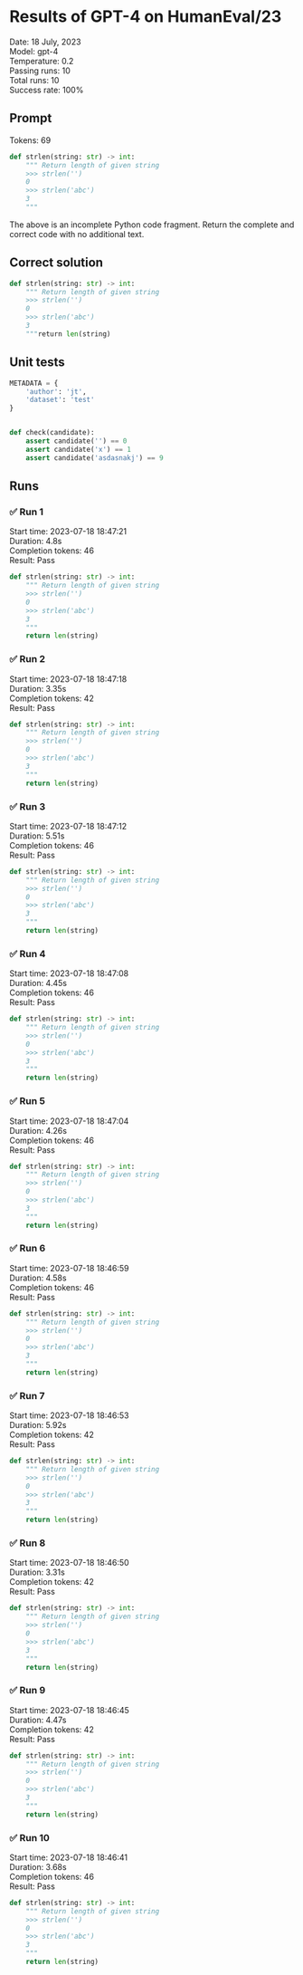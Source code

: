 # Results of GPT-4 on HumanEval/23
Date: 18 July, 2023<br />
Model: gpt-4<br />
Temperature: 0.2<br />
Passing runs: 10<br />
Total runs: 10<br />
Success rate: 100%
## Prompt
Tokens: 69
```python
def strlen(string: str) -> int:
    """ Return length of given string
    >>> strlen('')
    0
    >>> strlen('abc')
    3
    """
```
The above is an incomplete Python code fragment. Return the complete and correct code with no additional text.
## Correct solution
```python
def strlen(string: str) -> int:
    """ Return length of given string
    >>> strlen('')
    0
    >>> strlen('abc')
    3
    """return len(string)
```
## Unit tests
```python
METADATA = {
    'author': 'jt',
    'dataset': 'test'
}


def check(candidate):
    assert candidate('') == 0
    assert candidate('x') == 1
    assert candidate('asdasnakj') == 9
```
## Runs
### ✅ Run 1
Start time: 2023-07-18 18:47:21<br />
Duration: 4.8s<br />
Completion tokens: 46<br />
Result: Pass
```python
def strlen(string: str) -> int:
    """ Return length of given string
    >>> strlen('')
    0
    >>> strlen('abc')
    3
    """
    return len(string)
```
### ✅ Run 2
Start time: 2023-07-18 18:47:18<br />
Duration: 3.35s<br />
Completion tokens: 42<br />
Result: Pass
```python
def strlen(string: str) -> int:
    """ Return length of given string
    >>> strlen('')
    0
    >>> strlen('abc')
    3
    """
    return len(string)
```
### ✅ Run 3
Start time: 2023-07-18 18:47:12<br />
Duration: 5.51s<br />
Completion tokens: 46<br />
Result: Pass
```python
def strlen(string: str) -> int:
    """ Return length of given string
    >>> strlen('')
    0
    >>> strlen('abc')
    3
    """
    return len(string)
```
### ✅ Run 4
Start time: 2023-07-18 18:47:08<br />
Duration: 4.45s<br />
Completion tokens: 46<br />
Result: Pass
```python
def strlen(string: str) -> int:
    """ Return length of given string
    >>> strlen('')
    0
    >>> strlen('abc')
    3
    """
    return len(string)
```
### ✅ Run 5
Start time: 2023-07-18 18:47:04<br />
Duration: 4.26s<br />
Completion tokens: 46<br />
Result: Pass
```python
def strlen(string: str) -> int:
    """ Return length of given string
    >>> strlen('')
    0
    >>> strlen('abc')
    3
    """
    return len(string)
```
### ✅ Run 6
Start time: 2023-07-18 18:46:59<br />
Duration: 4.58s<br />
Completion tokens: 46<br />
Result: Pass
```python
def strlen(string: str) -> int:
    """ Return length of given string
    >>> strlen('')
    0
    >>> strlen('abc')
    3
    """
    return len(string)
```
### ✅ Run 7
Start time: 2023-07-18 18:46:53<br />
Duration: 5.92s<br />
Completion tokens: 42<br />
Result: Pass
```python
def strlen(string: str) -> int:
    """ Return length of given string
    >>> strlen('')
    0
    >>> strlen('abc')
    3
    """
    return len(string)
```
### ✅ Run 8
Start time: 2023-07-18 18:46:50<br />
Duration: 3.31s<br />
Completion tokens: 42<br />
Result: Pass
```python
def strlen(string: str) -> int:
    """ Return length of given string
    >>> strlen('')
    0
    >>> strlen('abc')
    3
    """
    return len(string)
```
### ✅ Run 9
Start time: 2023-07-18 18:46:45<br />
Duration: 4.47s<br />
Completion tokens: 42<br />
Result: Pass
```python
def strlen(string: str) -> int:
    """ Return length of given string
    >>> strlen('')
    0
    >>> strlen('abc')
    3
    """
    return len(string)
```
### ✅ Run 10
Start time: 2023-07-18 18:46:41<br />
Duration: 3.68s<br />
Completion tokens: 46<br />
Result: Pass
```python
def strlen(string: str) -> int:
    """ Return length of given string
    >>> strlen('')
    0
    >>> strlen('abc')
    3
    """
    return len(string)
```
